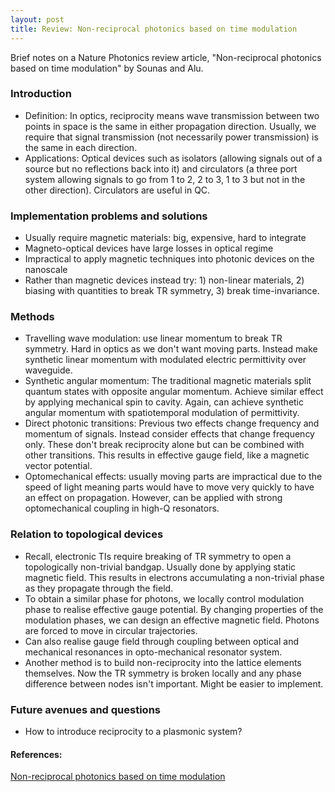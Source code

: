 ```yaml
---
layout: post
title: Review: Non-reciprocal photonics based on time modulation
---
```

Brief notes on a Nature Photonics review article, "Non-reciprocal photonics based on time modulation" by Sounas and Alu.

### Introduction
* Definition: In optics, reciprocity means wave transmission between two points in space is the same in either propagation direction. Usually, we require that signal transmission (not necessarily power transmission) is the same in each direction.
* Applications: Optical devices such as isolators (allowing signals out of a source but no reflections back into it) and circulators (a three port system allowing signals to go from 1 to 2, 2 to 3, 1 to 3 but not in the other direction). Circulators are useful in QC.

### Implementation problems and solutions
* Usually require magnetic materials: big, expensive, hard to integrate
* Magneto-optical devices have large losses in optical regime
* Impractical to apply magnetic techniques into photonic devices on the nanoscale
* Rather than magnetic devices instead try: 1) non-linear materials, 2) biasing with quantities to break TR symmetry, 3) break time-invariance.

### Methods
* Travelling wave modulation: use linear momentum to break TR symmetry. Hard in optics as we don't want moving parts. Instead make synthetic linear momentum with modulated electric permittivity over waveguide.
* Synthetic angular momentum: The traditional magnetic materials split quantum states with opposite angular momentum. Achieve similar effect by applying mechanical spin to cavity. Again, can achieve synthetic angular momentum with spatiotemporal modulation of permittivity.
* Direct photonic transitions: Previous two effects change frequency and momentum of signals. Instead consider effects that change frequency only. These don't break reciprocity alone but can be combined with other transitions. This results in effective gauge field, like a magnetic vector potential.
* Optomechanical effects: usually moving parts are impractical due to the speed of light meaning parts would have to move very quickly to have an effect on propagation. However, can be applied with strong optomechanical coupling in high-Q resonators.

### Relation to topological devices
* Recall, electronic TIs require breaking of TR symmetry to open a topologically non-trivial bandgap. Usually done by applying static magnetic field. This results in electrons accumulating a non-trivial phase as they propagate through the field.
* To obtain a similar phase for photons, we locally control modulation phase to realise effective gauge potential. By changing properties of the modulation phases, we can design an effective magnetic field. Photons are forced to move in circular trajectories.
* Can also realise gauge field through coupling between optical and mechanical resonances in opto-mechanical resonator system.
* Another method is to build non-reciprocity into the lattice elements themselves. Now the TR symmetry is broken locally and any phase difference between nodes isn't important. Might be easier to implement.

### Future avenues and questions
* How to introduce reciprocity to a plasmonic system?


#### References:
[Non-reciprocal photonics based on time modulation](https://doi.org/10.1038/s41566-017-0051-x)
